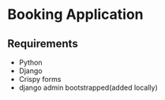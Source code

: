 # Booking Application
## Requirements

- Python
- Django
- Crispy forms
- django admin bootstrapped(added locally)
  
